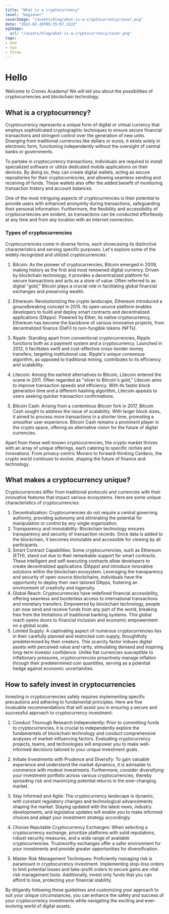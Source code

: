 ```yaml
---
title: "What is a cryptocurrency"
level: "beginner"
coverImage: "/assets/blog/what-is-a-cryptocurrency/cover.png"
date: "2022-02-20T05:35:07.322Z"
ogImage:
  url: "/assets/blog/what-is-a-cryptocurrency/cover.png"
tags:
- one
- two
- three
---
```


# Hello

Welcome to Cronex Academy! We will tell you about the possibilities of cryptocurrencies and blockchain technology.

## What is a cryptocurrency?

Cryptocurrency represents a unique form of digital or virtual currency that employs sophisticated cryptographic techniques to ensure secure financial transactions and stringent control over the generation of new units. Diverging from traditional currencies like dollars or euros, it exists solely in electronic form, functioning independently without the oversight of central banks or governments.

To partake in cryptocurrency transactions, individuals are required to install specialized software or utilize dedicated mobile applications on their devices. By doing so, they can create digital wallets, acting as secure repositories for their cryptocurrencies, and allowing seamless sending and receiving of funds. These wallets also offer the added benefit of monitoring transaction history and account balances.

One of the most intriguing aspects of cryptocurrencies is their potential to provide users with enhanced anonymity during transactions, safeguarding their personal information. Furthermore, the flexibility and accessibility of cryptocurrencies are evident, as transactions can be conducted effortlessly at any time and from any location with an internet connection.

### Types of cryptocurrencies

Cryptocurrencies come in diverse forms, each showcasing its distinctive characteristics and serving specific purposes. Let's explore some of the widely recognized and utilized cryptocurrencies:

1.  Bitcoin: As the pioneer of cryptocurrencies, Bitcoin emerged in 2009, making history as the first and most renowned digital currency. Driven by blockchain technology, it provides a decentralized platform for secure transactions and acts as a store of value. Often referred to as digital "gold," Bitcoin plays a crucial role in facilitating global financial exchanges and preserving wealth.
    
2.  Ethereum: Revolutionizing the crypto landscape, Ethereum introduced a groundbreaking concept in 2015. Its open-source platform enables developers to build and deploy smart contracts and decentralized applications (DApps). Powered by Ether, its native cryptocurrency, Ethereum has become the backbone of various innovative projects, from decentralized finance (DeFi) to non-fungible tokens (NFTs).
    
3.  Ripple: Standing apart from conventional cryptocurrencies, Ripple functions both as a payment system and a cryptocurrency. Launched in 2012, it facilitates swift and cost-effective cross-border money transfers, targeting institutional use. Ripple's unique consensus algorithm, as opposed to traditional mining, contributes to its efficiency and scalability.
    
4.  Litecoin: Among the earliest alternatives to Bitcoin, Litecoin entered the scene in 2011. Often regarded as "silver to Bitcoin's gold," Litecoin aims to improve transaction speeds and efficiency. With its faster block generation time and a different hashing algorithm, Litecoin appeals to users seeking quicker transaction confirmations.
    
5.  Bitcoin Cash: Arising from a contentious Bitcoin fork in 2017, Bitcoin Cash sought to address the issue of scalability. With larger block sizes, it aimed to process more transactions in a shorter time, promoting a smoother user experience. Bitcoin Cash remains a prominent player in the crypto space, offering an alternative vision for the future of digital currencies.
    
Apart from these well-known cryptocurrencies, the crypto market thrives with an array of unique offerings, each catering to specific niches and innovations. From privacy-centric Monero to forward-thinking Cardano, the crypto world continues to evolve, shaping the future of finance and technology.

  
## What makes a cryptocurrency unique?

Cryptocurrencies differ from traditional protocols and currencies with their innovative features that impact various ecosystems. Here are some unique characteristics of cryptocurrencies:
1.  Decentralization: Cryptocurrencies do not require a central governing authority, providing autonomy and eliminating the potential for manipulation or control by any single organization.
2.  Transparency and immutability: Blockchain technology ensures transparency and security of transaction records. Once data is added to the blockchain, it becomes immutable and accessible for viewing by all participants.
3.  Smart Contract Capabilities: Some cryptocurrencies, such as Ethereum (ETH), stand out due to their remarkable support for smart contracts. These intelligent and self-executing contracts allow developers to create decentralized applications (DApps) and introduce innovative solutions within the blockchain ecosystem. Leveraging the transparency and security of open-source blockchains, individuals have the opportunity to deploy their own tailored DApps, fostering an environment of creativity and ingenuity. 
4.  Global Reach: Cryptocurrencies have redefined financial accessibility, offering seamless and borderless access to international transactions and monetary transfers. Empowered by blockchain technology, people can now send and receive funds from any part of the world, breaking free from the limitations of traditional banking systems. This global reach opens doors to financial inclusion and economic empowerment on a global scale.    
5.  Limited Supply: A captivating aspect of numerous cryptocurrencies lies in their carefully planned and restricted coin supply, thoughtfully predetermined by their creators. This scarcity factor imbues digital assets with perceived value and rarity, stimulating demand and inspiring long-term investor confidence. Unlike fiat currencies susceptible to inflationary pressures, cryptocurrencies proactively manage inflation through their predetermined coin quantities, serving as a potential hedge against economic uncertainties.

## How to safely invest in cryptocurrencies

Investing in cryptocurrencies safely requires implementing specific precautions and adhering to fundamental principles. Here are five invaluable recommendations that will assist you in ensuring a secure and successful approach to cryptocurrency investment:

1.  Conduct Thorough Research Independently: Prior to committing funds to cryptocurrencies, it is crucial to independently explore the fundamentals of blockchain technology and conduct comprehensive analyses of market-influencing factors. Evaluating cryptocurrency projects, teams, and technologies will empower you to make well-informed decisions tailored to your unique investment goals.
    
2.  Initiate Investments with Prudence and Diversify: To gain valuable experience and understand the market dynamics, it is advisable to commence with modest investments. Furthermore, consider diversifying your investment portfolio across various cryptocurrencies, thereby spreading risk and maximizing potential returns in the ever-changing market.
    
3.  Stay Informed and Agile: The cryptocurrency landscape is dynamic, with constant regulatory changes and technological advancements shaping the market. Staying updated with the latest news, industry developments, and legislative updates will enable you to make informed choices and adapt your investment strategy accordingly.
    
4.  Choose Reputable Cryptocurrency Exchanges: When selecting a cryptocurrency exchange, prioritize platforms with solid reputations, robust security measures, and a wide range of available cryptocurrencies. Trustworthy exchanges offer a safer environment for your investments and provide greater opportunities for diversification.
    
5.  Master Risk Management Techniques: Proficiently managing risk is paramount in cryptocurrency investment. Implementing stop-loss orders to limit potential losses and take-profit orders to secure gains are vital risk management tools. Additionally, invest only funds that you can afford to lose, protecting your financial stability.
    

By diligently following these guidelines and customizing your approach to suit your unique circumstances, you can enhance the safety and success of your cryptocurrency investments while navigating the exciting and ever-evolving world of digital assets.


<!--stackedit_data:
eyJoaXN0b3J5IjpbMTY0NjYzMzA2NV19
-->